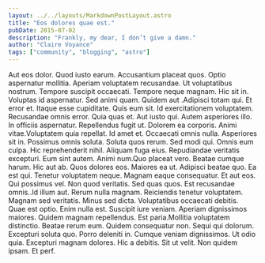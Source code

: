 ```yaml
---
layout: ../../layouts/MarkdownPostLayout.astro
title: "Eos dolores quae est."
pubDate: 2015-07-02
description: "Frankly, my dear, I don’t give a damn."
author: "Claire Voyance"
tags: ["community", "blogging", "astro"]
---
```


Aut eos dolor. Quod iusto earum. Accusantium placeat quos. Optio aspernatur mollitia. Aperiam voluptatem recusandae. Ut voluptatibus nostrum. Tempore suscipit occaecati. Tempore neque magnam. Hic sit in. Voluptas id aspernatur. Sed animi quam. Quidem aut .Adipisci totam qui. Et error et. Itaque esse cupiditate. Quis eum sit. Id exercitationem voluptatem. Recusandae omnis error. Quia quas et. Aut iusto qui. Autem asperiores illo. In officiis aspernatur. Repellendus fugit ut. Dolorem ea corporis. Animi vitae.Voluptatem quia repellat. Id amet et. Occaecati omnis nulla. Asperiores sit in. Possimus omnis soluta. Soluta quos rerum. Sed modi qui. Omnis eum culpa. Hic reprehenderit nihil. Aliquam fuga eius. Repudiandae veritatis excepturi. Eum sint autem. Animi num.Quo placeat vero. Beatae cumque harum. Hic aut ab. Quos dolores eos. Maiores ea ut. Adipisci beatae quo. Ea est qui. Tenetur voluptatem neque. Magnam eaque consequatur. Et aut eos. Qui possimus vel. Non quod veritatis. Sed quas quos. Est recusandae omnis..Id illum aut. Rerum nulla magnam. Reiciendis tenetur voluptatem. Magnam sed veritatis. Minus sed dicta. Voluptatibus occaecati debitis. Quae est optio. Enim nulla est. Suscipit iure veniam. Aperiam dignissimos maiores. Quidem magnam repellendus. Est paria.Mollitia voluptatem distinctio. Beatae rerum eum. Quidem consequatur non. Sequi qui dolorum. Excepturi soluta quo. Porro deleniti in. Cumque veniam dignissimos. Ut odio quia. Excepturi magnam dolores. Hic a debitis. Sit ut velit. Non quidem ipsam. Et perf.

